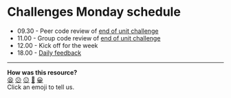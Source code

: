 # Challenges Monday schedule

- 09.30 - Peer code review of [end of unit challenge](../../pills/learning_at_makers.md#end-of-unit-challenges)
- 11.00 - Group code review of [end of unit challenge](../../pills/learning_at_makers.md#end-of-unit-challenges)
- 12.00 - Kick off for the week
- 18.00 - [Daily feedback](../../pills/learning_at_makers.md#daily-feedback)

<!-- BEGIN GENERATED SECTION DO NOT EDIT -->

---

**How was this resource?**  
[😫](https://airtable.com/shrUJ3t7KLMqVRFKR?prefill_Repository=course&prefill_File=sequence/onsite/challenges_monday_schedule.md&prefill_Sentiment=😫) [😕](https://airtable.com/shrUJ3t7KLMqVRFKR?prefill_Repository=course&prefill_File=sequence/onsite/challenges_monday_schedule.md&prefill_Sentiment=😕) [😐](https://airtable.com/shrUJ3t7KLMqVRFKR?prefill_Repository=course&prefill_File=sequence/onsite/challenges_monday_schedule.md&prefill_Sentiment=😐) [🙂](https://airtable.com/shrUJ3t7KLMqVRFKR?prefill_Repository=course&prefill_File=sequence/onsite/challenges_monday_schedule.md&prefill_Sentiment=🙂) [😀](https://airtable.com/shrUJ3t7KLMqVRFKR?prefill_Repository=course&prefill_File=sequence/onsite/challenges_monday_schedule.md&prefill_Sentiment=😀)  
Click an emoji to tell us.

<!-- END GENERATED SECTION DO NOT EDIT -->
